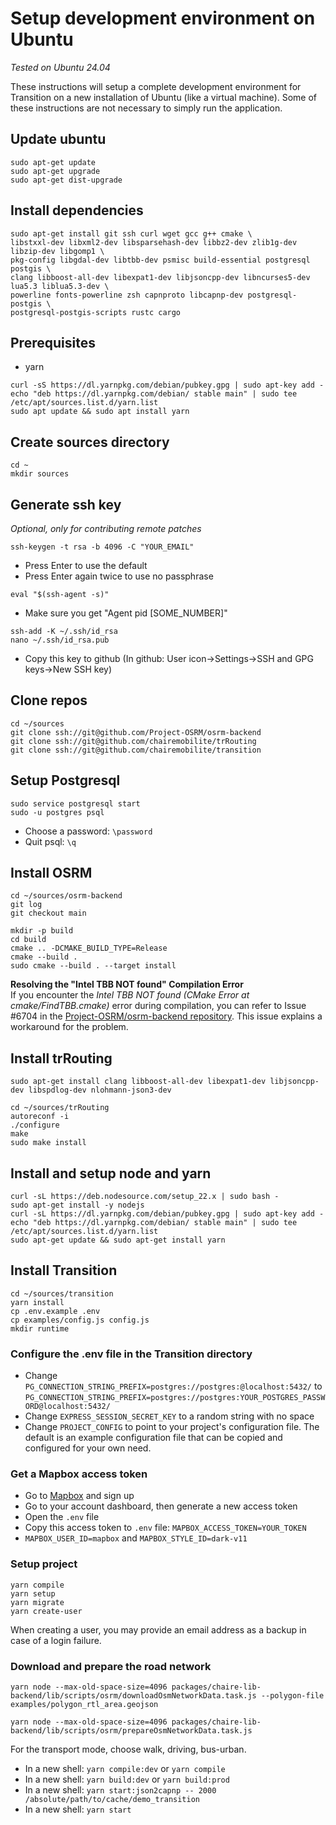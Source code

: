 # Setup development environment on Ubuntu

*Tested on Ubuntu 24.04*

These instructions will setup a complete development environment for Transition on a new installation of Ubuntu (like a virtual machine). Some of these instructions are not necessary to simply run the application.

## Update ubuntu
```
sudo apt-get update
sudo apt-get upgrade
sudo apt-get dist-upgrade
```

## Install dependencies
```
sudo apt-get install git ssh curl wget gcc g++ cmake \
libstxxl-dev libxml2-dev libsparsehash-dev libbz2-dev zlib1g-dev libzip-dev libgomp1 \
pkg-config libgdal-dev libtbb-dev psmisc build-essential postgresql postgis \
clang libboost-all-dev libexpat1-dev libjsoncpp-dev libncurses5-dev lua5.3 liblua5.3-dev \
powerline fonts-powerline zsh capnproto libcapnp-dev postgresql-postgis \
postgresql-postgis-scripts rustc cargo
```

## Prerequisites
* yarn
```
curl -sS https://dl.yarnpkg.com/debian/pubkey.gpg | sudo apt-key add -
echo "deb https://dl.yarnpkg.com/debian/ stable main" | sudo tee /etc/apt/sources.list.d/yarn.list 
sudo apt update && sudo apt install yarn
```

## Create sources directory
```
cd ~
mkdir sources
```

## Generate ssh key

*Optional, only for contributing remote patches*

```
ssh-keygen -t rsa -b 4096 -C "YOUR_EMAIL"
```
* Press Enter to use the default
* Press Enter again twice to use no passphrase

```
eval "$(ssh-agent -s)"
```

* Make sure you get "Agent pid [SOME_NUMBER]"
```
ssh-add -K ~/.ssh/id_rsa
nano ~/.ssh/id_rsa.pub
```
* Copy this key to github (In github: User icon->Settings->SSH and GPG keys->New SSH key)


## Clone repos
```
cd ~/sources
git clone ssh://git@github.com/Project-OSRM/osrm-backend
git clone ssh://git@github.com/chairemobilite/trRouting
git clone ssh://git@github.com/chairemobilite/transition
```

## Setup Postgresql

```
sudo service postgresql start
sudo -u postgres psql
```
* Choose a password: `\password`
* Quit psql: `\q`

## Install OSRM
```
cd ~/sources/osrm-backend
git log
git checkout main
```

```
mkdir -p build
cd build
cmake .. -DCMAKE_BUILD_TYPE=Release
cmake --build .
sudo cmake --build . --target install
```

**Resolving the "Intel TBB NOT found" Compilation Error**  
If you encounter the *Intel TBB NOT found (CMake Error at cmake/FindTBB.cmake)* error during compilation, you can refer to Issue #6704 in the [Project-OSRM/osrm-backend repository](https://github.com/Project-OSRM/osrm-backend/issues/6704). This issue explains a workaround for the problem.

## Install trRouting
```
sudo apt-get install clang libboost-all-dev libexpat1-dev libjsoncpp-dev libspdlog-dev nlohmann-json3-dev
```
```
cd ~/sources/trRouting
autoreconf -i
./configure
make
sudo make install
```

## Install and setup node and yarn
```
curl -sL https://deb.nodesource.com/setup_22.x | sudo bash -
sudo apt-get install -y nodejs
curl -sL https://dl.yarnpkg.com/debian/pubkey.gpg | sudo apt-key add -
echo "deb https://dl.yarnpkg.com/debian/ stable main" | sudo tee /etc/apt/sources.list.d/yarn.list
sudo apt-get update && sudo apt-get install yarn
```

## Install Transition
```
cd ~/sources/transition
yarn install
cp .env.example .env
cp examples/config.js config.js
mkdir runtime
```

### Configure the .env file in the Transition directory
* Change `PG_CONNECTION_STRING_PREFIX=postgres://postgres:@localhost:5432/` to `PG_CONNECTION_STRING_PREFIX=postgres://postgres:YOUR_POSTGRES_PASSWORD@localhost:5432/`
* Change `EXPRESS_SESSION_SECRET_KEY` to a random string with no space
* Change `PROJECT_CONFIG` to point to your project's configuration file. The default is an example configuration file that can be copied and configured for your own need.


### Get a Mapbox access token
* Go to [Mapbox](http://mapbox.com) and sign up
* Go to your account dashboard, then generate a new access token
* Open the `.env` file
* Copy this access token to `.env` file: `MAPBOX_ACCESS_TOKEN=YOUR_TOKEN`
* `MAPBOX_USER_ID=mapbox` and `MAPBOX_STYLE_ID=dark-v11`


### Setup project
```
yarn compile
yarn setup
yarn migrate
yarn create-user
```
When creating a user, you may provide an email address as a backup in case of a login failure.


### Download and prepare the road network
```
yarn node --max-old-space-size=4096 packages/chaire-lib-backend/lib/scripts/osrm/downloadOsmNetworkData.task.js --polygon-file examples/polygon_rtl_area.geojson

yarn node --max-old-space-size=4096 packages/chaire-lib-backend/lib/scripts/osrm/prepareOsmNetworkData.task.js
```
For the transport mode, choose walk, driving, bus-urban.


* In a new shell: `yarn compile:dev` or `yarn compile`
* In a new shell: `yarn build:dev` or `yarn build:prod`
* In a new shell: `yarn start:json2capnp -- 2000 /absolute/path/to/cache/demo_transition`
* In a new shell: `yarn start`